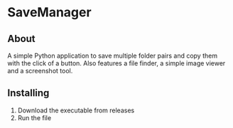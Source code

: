 # SaveManager

## About
A simple Python application to save multiple folder pairs and copy them with the click of a button. Also features a file finder, a simple image viewer and a screenshot tool.

## Installing
1. Download the executable from releases
2. Run the file